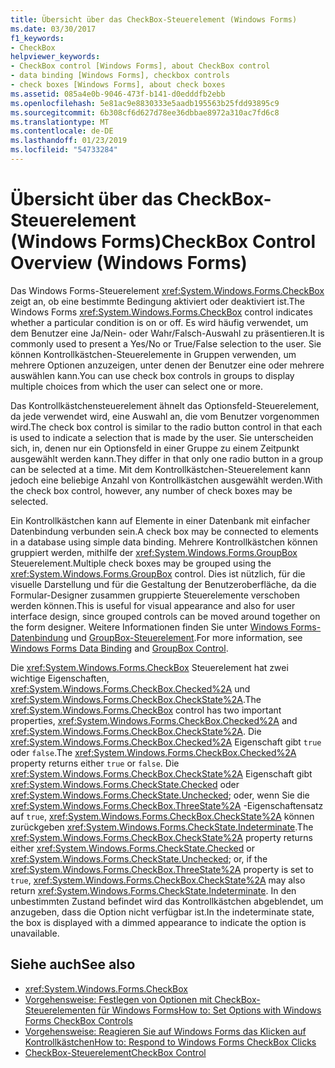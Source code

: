 ```yaml
---
title: Übersicht über das CheckBox-Steuerelement (Windows Forms)
ms.date: 03/30/2017
f1_keywords:
- CheckBox
helpviewer_keywords:
- CheckBox control [Windows Forms], about CheckBox control
- data binding [Windows Forms], checkbox controls
- check boxes [Windows Forms], about check boxes
ms.assetid: 085a4e0b-9046-473f-b141-d0edddfb2ebb
ms.openlocfilehash: 5e81ac9e8830333e5aadb195563b25fdd93895c9
ms.sourcegitcommit: 6b308cf6d627d78ee36dbbae8972a310ac7fd6c8
ms.translationtype: MT
ms.contentlocale: de-DE
ms.lasthandoff: 01/23/2019
ms.locfileid: "54733284"
---
```

# <a name="checkbox-control-overview-windows-forms"></a><span data-ttu-id="69a20-102">Übersicht über das CheckBox-Steuerelement (Windows Forms)</span><span class="sxs-lookup"><span data-stu-id="69a20-102">CheckBox Control Overview (Windows Forms)</span></span>
<span data-ttu-id="69a20-103">Das Windows Forms-Steuerelement <xref:System.Windows.Forms.CheckBox> zeigt an, ob eine bestimmte Bedingung aktiviert oder deaktiviert ist.</span><span class="sxs-lookup"><span data-stu-id="69a20-103">The Windows Forms <xref:System.Windows.Forms.CheckBox> control indicates whether a particular condition is on or off.</span></span> <span data-ttu-id="69a20-104">Es wird häufig verwendet, um dem Benutzer eine Ja/Nein- oder Wahr/Falsch-Auswahl zu präsentieren.</span><span class="sxs-lookup"><span data-stu-id="69a20-104">It is commonly used to present a Yes/No or True/False selection to the user.</span></span> <span data-ttu-id="69a20-105">Sie können Kontrollkästchen-Steuerelemente in Gruppen verwenden, um mehrere Optionen anzuzeigen, unter denen der Benutzer eine oder mehrere auswählen kann.</span><span class="sxs-lookup"><span data-stu-id="69a20-105">You can use check box controls in groups to display multiple choices from which the user can select one or more.</span></span>  
  
 <span data-ttu-id="69a20-106">Das Kontrollkästchensteuerelement ähnelt das Optionsfeld-Steuerelement, da jede verwendet wird, eine Auswahl an, die vom Benutzer vorgenommen wird.</span><span class="sxs-lookup"><span data-stu-id="69a20-106">The check box control is similar to the radio button control in that each is used to indicate a selection that is made by the user.</span></span> <span data-ttu-id="69a20-107">Sie unterscheiden sich, in, denen nur ein Optionsfeld in einer Gruppe zu einem Zeitpunkt ausgewählt werden kann.</span><span class="sxs-lookup"><span data-stu-id="69a20-107">They differ in that only one radio button in a group can be selected at a time.</span></span> <span data-ttu-id="69a20-108">Mit dem Kontrollkästchen-Steuerelement kann jedoch eine beliebige Anzahl von Kontrollkästchen ausgewählt werden.</span><span class="sxs-lookup"><span data-stu-id="69a20-108">With the check box control, however, any number of check boxes may be selected.</span></span>  
  
 <span data-ttu-id="69a20-109">Ein Kontrollkästchen kann auf Elemente in einer Datenbank mit einfacher Datenbindung verbunden sein.</span><span class="sxs-lookup"><span data-stu-id="69a20-109">A check box may be connected to elements in a database using simple data binding.</span></span> <span data-ttu-id="69a20-110">Mehrere Kontrollkästchen können gruppiert werden, mithilfe der <xref:System.Windows.Forms.GroupBox> Steuerelement.</span><span class="sxs-lookup"><span data-stu-id="69a20-110">Multiple check boxes may be grouped using the <xref:System.Windows.Forms.GroupBox> control.</span></span> <span data-ttu-id="69a20-111">Dies ist nützlich, für die visuelle Darstellung und für die Gestaltung der Benutzeroberfläche, da die Formular-Designer zusammen gruppierte Steuerelemente verschoben werden können.</span><span class="sxs-lookup"><span data-stu-id="69a20-111">This is useful for visual appearance and also for user interface design, since grouped controls can be moved around together on the form designer.</span></span> <span data-ttu-id="69a20-112">Weitere Informationen finden Sie unter [Windows Forms-Datenbindung](../../../../docs/framework/winforms/windows-forms-data-binding.md) und [GroupBox-Steuerelement](../../../../docs/framework/winforms/controls/groupbox-control-windows-forms.md).</span><span class="sxs-lookup"><span data-stu-id="69a20-112">For more information, see [Windows Forms Data Binding](../../../../docs/framework/winforms/windows-forms-data-binding.md) and [GroupBox Control](../../../../docs/framework/winforms/controls/groupbox-control-windows-forms.md).</span></span>  
  
 <span data-ttu-id="69a20-113">Die <xref:System.Windows.Forms.CheckBox> Steuerelement hat zwei wichtige Eigenschaften, <xref:System.Windows.Forms.CheckBox.Checked%2A> und <xref:System.Windows.Forms.CheckBox.CheckState%2A>.</span><span class="sxs-lookup"><span data-stu-id="69a20-113">The <xref:System.Windows.Forms.CheckBox> control has two important properties, <xref:System.Windows.Forms.CheckBox.Checked%2A> and <xref:System.Windows.Forms.CheckBox.CheckState%2A>.</span></span> <span data-ttu-id="69a20-114">Die <xref:System.Windows.Forms.CheckBox.Checked%2A> Eigenschaft gibt `true` oder `false`.</span><span class="sxs-lookup"><span data-stu-id="69a20-114">The <xref:System.Windows.Forms.CheckBox.Checked%2A> property returns either `true` or `false`.</span></span> <span data-ttu-id="69a20-115">Die <xref:System.Windows.Forms.CheckBox.CheckState%2A> Eigenschaft gibt <xref:System.Windows.Forms.CheckState.Checked> oder <xref:System.Windows.Forms.CheckState.Unchecked>; oder, wenn Sie die <xref:System.Windows.Forms.CheckBox.ThreeState%2A> -Eigenschaftensatz auf `true`, <xref:System.Windows.Forms.CheckBox.CheckState%2A> können zurückgeben <xref:System.Windows.Forms.CheckState.Indeterminate>.</span><span class="sxs-lookup"><span data-stu-id="69a20-115">The <xref:System.Windows.Forms.CheckBox.CheckState%2A> property returns either <xref:System.Windows.Forms.CheckState.Checked> or <xref:System.Windows.Forms.CheckState.Unchecked>; or, if the <xref:System.Windows.Forms.CheckBox.ThreeState%2A> property is set to `true`, <xref:System.Windows.Forms.CheckBox.CheckState%2A> may also return <xref:System.Windows.Forms.CheckState.Indeterminate>.</span></span> <span data-ttu-id="69a20-116">In den unbestimmten Zustand befindet wird das Kontrollkästchen abgeblendet, um anzugeben, dass die Option nicht verfügbar ist.</span><span class="sxs-lookup"><span data-stu-id="69a20-116">In the indeterminate state, the box is displayed with a dimmed appearance to indicate the option is unavailable.</span></span>  
  
## <a name="see-also"></a><span data-ttu-id="69a20-117">Siehe auch</span><span class="sxs-lookup"><span data-stu-id="69a20-117">See also</span></span>
- <xref:System.Windows.Forms.CheckBox>
- [<span data-ttu-id="69a20-118">Vorgehensweise: Festlegen von Optionen mit CheckBox-Steuerelementen für Windows Forms</span><span class="sxs-lookup"><span data-stu-id="69a20-118">How to: Set Options with Windows Forms CheckBox Controls</span></span>](../../../../docs/framework/winforms/controls/how-to-set-options-with-windows-forms-checkbox-controls.md)
- [<span data-ttu-id="69a20-119">Vorgehensweise: Reagieren Sie auf Windows Forms das Klicken auf Kontrollkästchen</span><span class="sxs-lookup"><span data-stu-id="69a20-119">How to: Respond to Windows Forms CheckBox Clicks</span></span>](../../../../docs/framework/winforms/controls/how-to-respond-to-windows-forms-checkbox-clicks.md)
- [<span data-ttu-id="69a20-120">CheckBox-Steuerelement</span><span class="sxs-lookup"><span data-stu-id="69a20-120">CheckBox Control</span></span>](../../../../docs/framework/winforms/controls/checkbox-control-windows-forms.md)

